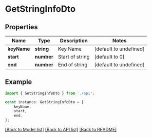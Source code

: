 # GetStringInfoDto


## Properties

Name | Type | Description | Notes
------------ | ------------- | ------------- | -------------
**keyName** | **string** | Key Name | [default to undefined]
**start** | **number** | Start of string | [default to 0]
**end** | **number** | End of string | [default to undefined]

## Example

```typescript
import { GetStringInfoDto } from './api';

const instance: GetStringInfoDto = {
    keyName,
    start,
    end,
};
```

[[Back to Model list]](../README.md#documentation-for-models) [[Back to API list]](../README.md#documentation-for-api-endpoints) [[Back to README]](../README.md)
